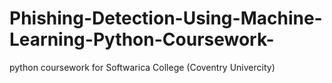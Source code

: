 # Phishing-Detection-Using-Machine-Learning-Python-Coursework-
python coursework for Softwarica College (Coventry Univercity)
